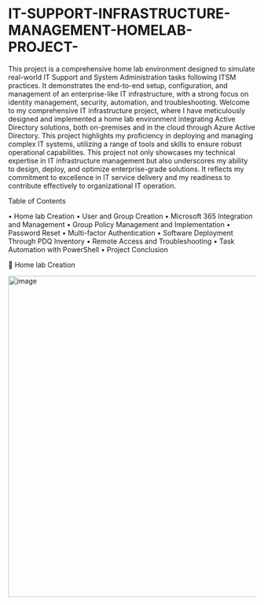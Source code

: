 # IT-SUPPORT-INFRASTRUCTURE-MANAGEMENT-HOMELAB-PROJECT-
This project is a comprehensive home lab environment designed to simulate real-world IT Support and System Administration tasks following ITSM practices. It demonstrates the end-to-end setup, configuration, and management of an enterprise-like IT infrastructure, with a strong focus on identity management, security, automation, and troubleshooting.
Welcome to my comprehensive IT infrastructure project, where I have meticulously designed and implemented a home lab environment integrating Active Directory solutions, both on-premises and in the cloud through Azure Active Directory. This project highlights my proficiency in deploying and managing complex IT systems, utilizing a range of tools and skills to ensure robust operational capabilities.
This project not only showcases my technical expertise in IT infrastructure management but also underscores my ability to design, deploy, and optimize enterprise-grade solutions. It reflects my commitment to excellence in IT service delivery and my readiness to contribute effectively to organizational IT operation.



Table of Contents


•	Home lab Creation
•	User and Group Creation
•	Microsoft 365 Integration and Management
•	Group Policy Management and Implementation
•	Password Reset
•	Multi-factor Authentication
•	Software Deployment Through PDQ Inventory
•	Remote Access and Troubleshooting
•	Task Automation with PowerShell
•	Project Conclusion



	Home lab Creation

<img width="799" height="654" alt="image" src="https://github.com/user-attachments/assets/e114af89-2fe3-4fc4-8815-938fc69cc105" />

